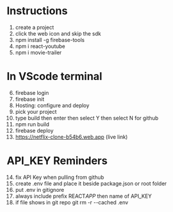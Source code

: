 # Instructions

1. create a project
2. click the web icon and skip the sdk
3. npm install -g firebase-tools
4. npm i react-youtube
5. npm i movie-trailer

# In VScode terminal

6. firebase login
7. firebase init
8. Hosting: configure and deploy
9. pick your project
10. type build then enter then select Y then select N for github
11. npm run build
12. firebase deploy
13. https://netflix-clone-b54b6.web.app (live link)

# API_KEY Reminders

14. fix API Key when pulling from github
15. create .env file and place it beside package.json or root folder
16. put .env in gitignore
17. always include prefix REACT*APP* then name of API_KEY
18. if file shows in git repo
    git rm -r --cached .env
